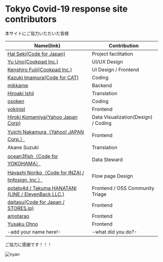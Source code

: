 Tokyo Covid-19 response site contributors
============================================

本サイトにご協力いただいた皆様

| Name(link) | Contribution |
| --- | --- | 
|[Hal Seki(Code for Japan)](https://github.com/halsk) | Project facilitation |
|[Yu Uno(Cookpad Inc.)](https://twitter.com/saladdays) | UI/UX Design |
|[Kenshiro Fujii(Cookpad Inc.)](https://twitter.com/kenshir0f) | UI Design / Frontend |
|[Kazuki Imamura(Code for CAT)](https://code4cat.org/) | Coding |
|[mikkame](https://github.com/mikkame) | Backend |
|[Hiroaki Ishii](https://twitter.com/hiroishi0422) | Translation |
|[osoken](https://github.com/osoken) | Coding |
|[yokinist](https://github.com/yokinist) | Frontend |
|[Hiroki Komamiya(Yahoo Japan Corp)](https://github.com/hkomamiy) | Data Visualization(Design) / Coding |
|[Yuichi Nakamura（Yahoo! JAPAN Corp.）](https://twitter.com/sonatax) | Frontend |
|Akane Suzuki | Translation |
|[ocean3fish（Code for YOKOHAMA）](https://twitter.com/Shishamous) | Data Steward |
|[Hayashi Noriko（Code for INZAI / Iinfosign, Inc.）](https://twitter.com/forestgtree) | Flow page Design |
|[potato4d / Takuma HANATANI (LINE / ElevenBack LLC.)](https://twitter.com/potato4d)| Frontend / OSS Community Triage |
|[daitasu(Code for Japan / STORES.jp)](https://twitter.com/daitasu)| Frontend |
|[amotarao](https://github.com/amotarao)| Frontend |
|[Yusaku Ohno](https://twitter.com/YusakuHip)| Frontend |
| -add your name here!- | -what did you do?- |

ご協力に感謝です！！！

![nyan](https://i.gyazo.com/f04e7468ea6e4bb6e87f6817fea980f9.gif)
